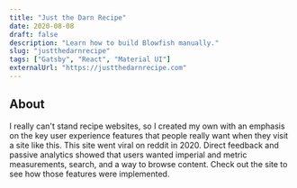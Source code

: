 ```yaml
---
title: "Just the Darn Recipe"
date: 2020-08-08
draft: false
description: "Learn how to build Blowfish manually."
slug: "justthedarnrecipe"
tags: ["Gatsby", "React", "Material UI"]
externalUrl: "https://justthedarnrecipe.com"
---
```


## About
I really can't stand recipe websites, so I created my own with an emphasis on the key user experience features that people really want when they visit a site like this. This site went viral on reddit in 2020. Direct feedback and passive analytics showed that users wanted imperial and metric measurements, search, and a way to browse content. Check out the site to see how those features were implemented.
